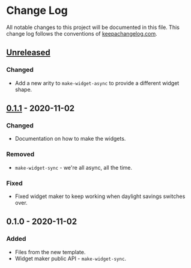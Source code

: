 # Change Log
All notable changes to this project will be documented in this file. This change log follows the conventions of [keepachangelog.com](http://keepachangelog.com/).

## [Unreleased]
### Changed
- Add a new arity to `make-widget-async` to provide a different widget shape.

## [0.1.1] - 2020-11-02
### Changed
- Documentation on how to make the widgets.

### Removed
- `make-widget-sync` - we're all async, all the time.

### Fixed
- Fixed widget maker to keep working when daylight savings switches over.

## 0.1.0 - 2020-11-02
### Added
- Files from the new template.
- Widget maker public API - `make-widget-sync`.

[Unreleased]: https://github.com/your-name/sky-watcher/compare/0.1.1...HEAD
[0.1.1]: https://github.com/your-name/sky-watcher/compare/0.1.0...0.1.1
